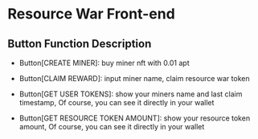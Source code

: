 # Resource War Front-end

## Button Function Description
- Button[CREATE MINER]: buy miner nft with 0.01 apt
- Button[CLAIM REWARD]: input miner name, claim resource war token

- Button[GET USER TOKENS]: show your miners name and last claim timestamp, Of course, you can see it directly in your wallet
- Button[GET RESOURCE TOKEN AMOUNT]: show your resource token amount, Of course, you can see it directly in your wallet
